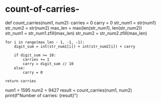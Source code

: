 # count-of-carries-
def count_carries(num1, num2):
    carries = 0
    carry = 0
    str_num1 = str(num1)
    str_num2 = str(num2)
    max_len = max(len(str_num1), len(str_num2))
    str_num1 = str_num1.zfill(max_len)
    str_num2 = str_num2.zfill(max_len)
    
    
    for i in range(max_len - 1, -1, -1):
        digit_sum = int(str_num1[i]) + int(str_num2[i]) + carry
        
        if digit_sum >= 10:
            carries += 1
            carry = digit_sum // 10
        else:
            carry = 0
    
    return carries


num1 = 1595
num2 = 9427
result = count_carries(num1, num2)
print(f"Number of carries: {result}")
